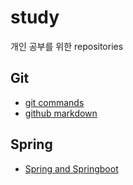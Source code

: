 # study
개인 공부를 위한 repositories
## Git
- [git commands](https://github.com/Malvin222/study/blob/c7d555bb366b497e8fbfa6e60110da61c51fffc8/git/GitCommands#L1)
- [github markdown](https://github.com/Malvin222/study/blob/c7d555bb366b497e8fbfa6e60110da61c51fffc8/git/github_README_markdown#L1)

## Spring
- [Spring and Springboot](https://github.com/Malvin222/study/blob/7f8a1f1b0ead6babe28d72c47cce03c30fb6dd45/spring/SpringAndSpringboot#L1)
